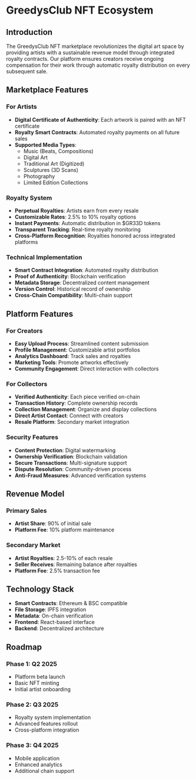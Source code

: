 # GreedysClub NFT Ecosystem

## Introduction
The GreedysClub NFT marketplace revolutionizes the digital art space by providing artists with a sustainable revenue model through integrated royalty contracts. Our platform ensures creators receive ongoing compensation for their work through automatic royalty distribution on every subsequent sale.

## Marketplace Features

### For Artists
- **Digital Certificate of Authenticity**: Each artwork is paired with an NFT certificate
- **Royalty Smart Contracts**: Automated royalty payments on all future sales
- **Supported Media Types**:
  - Music (Beats, Compositions)
  - Digital Art
  - Traditional Art (Digitized)
  - Sculptures (3D Scans)
  - Photography
  - Limited Edition Collections

### Royalty System
- **Perpetual Royalties**: Artists earn from every resale
- **Customizable Rates**: 2.5% to 10% royalty options
- **Instant Payments**: Automatic distribution in $GR33D tokens
- **Transparent Tracking**: Real-time royalty monitoring
- **Cross-Platform Recognition**: Royalties honored across integrated platforms

### Technical Implementation
- **Smart Contract Integration**: Automated royalty distribution
- **Proof of Authenticity**: Blockchain verification
- **Metadata Storage**: Decentralized content management
- **Version Control**: Historical record of ownership
- **Cross-Chain Compatibility**: Multi-chain support

## Platform Features

### For Creators
- **Easy Upload Process**: Streamlined content submission
- **Profile Management**: Customizable artist portfolios
- **Analytics Dashboard**: Track sales and royalties
- **Marketing Tools**: Promote artworks effectively
- **Community Engagement**: Direct interaction with collectors

### For Collectors
- **Verified Authenticity**: Each piece verified on-chain
- **Transaction History**: Complete ownership records
- **Collection Management**: Organize and display collections
- **Direct Artist Contact**: Connect with creators
- **Resale Platform**: Secondary market integration

### Security Features
- **Content Protection**: Digital watermarking
- **Ownership Verification**: Blockchain validation
- **Secure Transactions**: Multi-signature support
- **Dispute Resolution**: Community-driven process
- **Anti-Fraud Measures**: Advanced verification systems

## Revenue Model
### Primary Sales
- **Artist Share**: 90% of initial sale
- **Platform Fee**: 10% platform maintenance

### Secondary Market
- **Artist Royalties**: 2.5-10% of each resale
- **Seller Receives**: Remaining balance after royalties
- **Platform Fee**: 2.5% transaction fee

## Technology Stack
- **Smart Contracts**: Ethereum & BSC compatible
- **File Storage**: IPFS integration
- **Metadata**: On-chain verification
- **Frontend**: React-based interface
- **Backend**: Decentralized architecture

## Roadmap
### Phase 1: Q2 2025
- Platform beta launch
- Basic NFT minting
- Initial artist onboarding

### Phase 2: Q3 2025
- Royalty system implementation
- Advanced features rollout
- Cross-platform integration

### Phase 3: Q4 2025
- Mobile application
- Enhanced analytics
- Additional chain support
